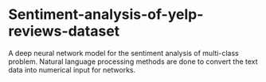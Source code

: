 # Sentiment-analysis-of-yelp-reviews-dataset
A deep neural network model for the sentiment analysis of multi-class problem. Natural language processing methods are done to convert the text data into numerical input for networks. 
